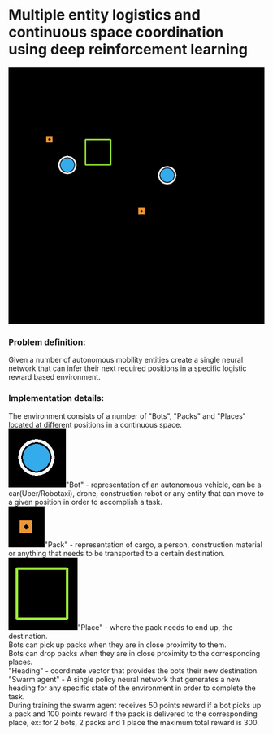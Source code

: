 # Multiple entity logistics and continuous space coordination using deep reinforcement learning

![](evaluation_loop.gif)

### Problem definition:
Given a number of autonomous mobility entities create a single neural network that can infer their next required positions in a specific logistic reward based environment.<br />

### Implementation details:
The environment consists of a number of "Bots", "Packs" and "Places" located at different positions in a continuous space.<br />
![](bot.png)"Bot" - representation of an autonomous vehicle, can be a car(Uber/Robotaxi), drone, construction robot or any entity that can move to a given position in order to accomplish a task.<br />
![](pack.png)"Pack" - representation of cargo, a person, construction material or anything that needs to be transported to a certain destination.<br />
![](place.png)"Place" - where the pack needs to end up, the destination.<br />
Bots can pick up packs when they are in close proximity to them.<br />
Bots can drop packs when they are in close proximity to the corresponding places.<br />
"Heading" - coordinate vector that provides the bots their new destination.<br />
"Swarm agent" - A single policy neural network that generates a new heading for any specific state of the environment in order to complete the task.<br />
During training the swarm agent receives 50 points reward if a bot picks up a pack and 100 points reward if the pack is delivered to the corresponding place, ex: for 2 bots, 2 packs and 1 place the maximum total reward is 300.<br />
